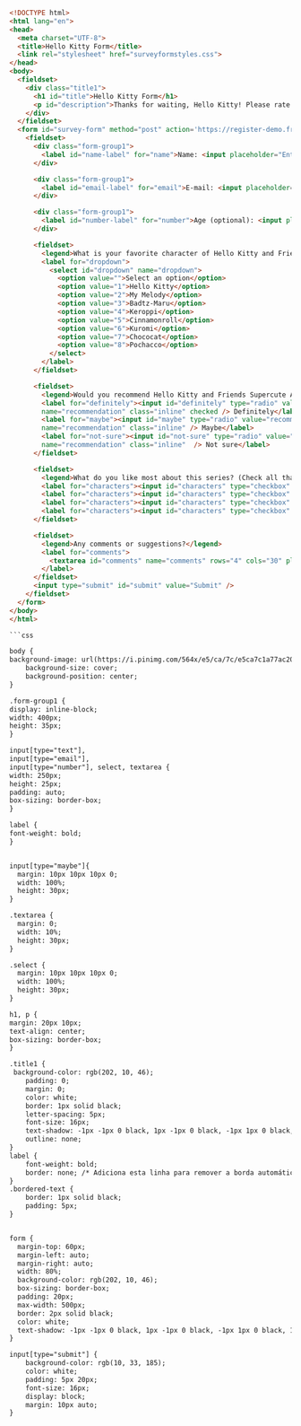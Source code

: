 ```html
<!DOCTYPE html>
<html lang="en">
<head>
  <meta charset="UTF-8">
  <title>Hello Kitty Form</title>
  <link rel="stylesheet" href="surveyformstyles.css">
</head>
<body>
  <fieldset>
    <div class="title1">
      <h1 id="title">Hello Kitty Form</h1>
      <p id="description">Thanks for waiting, Hello Kitty! Please rate us.</p>
    </div>
  </fieldset>
  <form id="survey-form" method="post" action='https://register-demo.freecodecamp.org'>
    <fieldset>
      <div class="form-group1">
        <label id="name-label" for="name">Name: <input placeholder="Enter your name" id="name" required name="name" type="text" required /></label>
      </div>

      <div class="form-group1">
        <label id="email-label" for="email">E-mail: <input placeholder="Enter your e-mail" id="email" required name="email"type="email" /></label>
      </div>

      <div class="form-group1">
        <label id="number-label" for="number">Age (optional): <input placeholder="Enter your age" id="number" name="age" type="number" min="10" max="120" /></label>
      </div>

      <fieldset>
        <legend>What is your favorite character of Hello Kitty and Friends Supercute Adventures?</legend>
        <label for="dropdown">
          <select id="dropdown" name="dropdown">
            <option value="">Select an option</option>
            <option value="1">Hello Kitty</option>
            <option value="2">My Melody</option>
            <option value="3">Badtz-Maru</option>
            <option value="4">Keroppi</option>
            <option value="5">Cinnamonroll</option>
            <option value="6">Kuromi</option>
            <option value="7">Chococat</option>
            <option value="8">Pochacco</option>
          </select>
        </label>
      </fieldset>

      <fieldset>
        <legend>Would you recommend Hello Kitty and Friends Supercute Adventures to a friend?</legend>
        <label for="definitely"><input id="definitely" type="radio" value="recommendation"
        name="recommendation" class="inline" checked /> Definitely</label>
        <label for="maybe"><input id="maybe" type="radio" value="recommendation"
        name="recommendation" class="inline" /> Maybe</label>
        <label for="not-sure"><input id="not-sure" type="radio" value="recommendation"
        name="recommendation" class="inline"  /> Not sure</label>
      </fieldset>

      <fieldset>
        <legend>What do you like most about this series? (Check all that apply)</legend>
        <label for="characters"><input id="characters" type="checkbox" value="1" name="improved" class="inline" /> Characters</label>
        <label for="characters"><input id="characters" type="checkbox" value="2" name="improved" class="inline" /> Friendship</label>
        <label for="characters"><input id="characters" type="checkbox" value="3" name="improved" class="inline" /> The adventures</label>
        <label for="characters"><input id="characters" type="checkbox" value="4" name="improved" class="inline" /> The aesthetics</label>
      </fieldset>

      <fieldset>
        <legend>Any comments or suggestions?</legend>
        <label for="comments">
          <textarea id="comments" name="comments" rows="4" cols="30" placeholder="Your comment here :)"></textarea>
        </label>
      </fieldset>
      <input type="submit" id="submit" value="Submit" />
    </fieldset>
  </form>
</body>
</html>

```css

body {
background-image: url(https://i.pinimg.com/564x/e5/ca/7c/e5ca7c1a77ac20f2e5ac2806559c1112.jpg);
    background-size: cover; 
    background-position: center; 
}

.form-group1 {
display: inline-block;
width: 400px; 
height: 35px;
}

input[type="text"],
input[type="email"],
input[type="number"], select, textarea {
width: 250px;
height: 25px;
padding: auto;
box-sizing: border-box;
}

label {
font-weight: bold;
}


input[type="maybe"]{
  margin: 10px 10px 10px 0;
  width: 100%;
  height: 30px;
}

.textarea {
  margin: 0;
  width: 10%;
  height: 30px;
}

.select {
  margin: 10px 10px 10px 0;
  width: 100%;
  height: 30px;
}

h1, p {             
margin: 20px 10px;  
text-align: center;
box-sizing: border-box;
}

.title1 {
 background-color: rgb(202, 10, 46);
    padding: 0; 
    margin: 0; 
    color: white;
    border: 1px solid black;
    letter-spacing: 5px; 
    font-size: 16px; 
    text-shadow: -1px -1px 0 black, 1px -1px 0 black, -1px 1px 0 black, 1px 1px 0 black; 
    outline: none; 
}
label {
    font-weight: bold;
    border: none; /* Adiciona esta linha para remover a borda automática do label */
}
.bordered-text {
    border: 1px solid black;
    padding: 5px;
}


form {
  margin-top: 60px; 
  margin-left: auto; 
  margin-right: auto; 
  width: 80%; 
  background-color: rgb(202, 10, 46);
  box-sizing: border-box;
  padding: 20px;
  max-width: 500px;
  border: 2px solid black;
  color: white;
  text-shadow: -1px -1px 0 black, 1px -1px 0 black, -1px 1px 0 black, 1px 1px 0 black; 
}

input[type="submit"] {
    background-color: rgb(10, 33, 185); 
    color: white; 
    padding: 5px 20px; 
    font-size: 16px; 
    display: block; 
    margin: 10px auto; 
}
